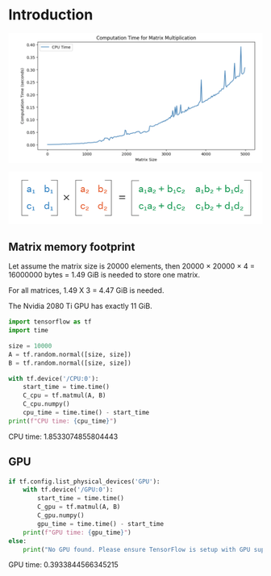 # Introduction

![CPU Exectime](img/cpu_exectime.png)

![Matmul](img/matmul.png)

## Matrix memory footprint
Let assume the matrix size is 20000 elements, then 
20000 × 20000 × 4 = 16000000 bytes = 1.49 GiB
is needed to store one matrix.

For all matrices, 1.49 X 3 = 4.47 GiB is needed.

The Nvidia 2080 Ti GPU has exactly 11 GiB. 

```python
import tensorflow as tf
import time
```

```python
size = 10000
A = tf.random.normal([size, size])
B = tf.random.normal([size, size])
```

```python
with tf.device('/CPU:0'):
    start_time = time.time()
    C_cpu = tf.matmul(A, B)
    C_cpu.numpy()
    cpu_time = time.time() - start_time
print(f"CPU time: {cpu_time}")
```
CPU time: 1.8533074855804443

## GPU 
```python
if tf.config.list_physical_devices('GPU'):
    with tf.device('/GPU:0'):
        start_time = time.time()
        C_gpu = tf.matmul(A, B)
        C_gpu.numpy()
        gpu_time = time.time() - start_time
    print(f"GPU time: {gpu_time}")
else:
    print("No GPU found. Please ensure TensorFlow is setup with GPU support.")
```
GPU time: 0.3933844566345215

